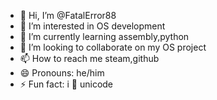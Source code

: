 - 👋 Hi, I’m @FatalError88
- 👀 I’m interested in OS development
- 🌱 I’m currently learning assembly,python
- 💞️ I’m looking to collaborate on my OS project
- 📫 How to reach me steam,github
- 😄 Pronouns: he/him
- ⚡ Fun fact: i  unicode

<!---
octuaOSdev/octuaOSdev is a ✨ special ✨ repository because its `README.md` (this file) appears on your GitHub profile.
You can click the Preview link to take a look at your changes.
--->
